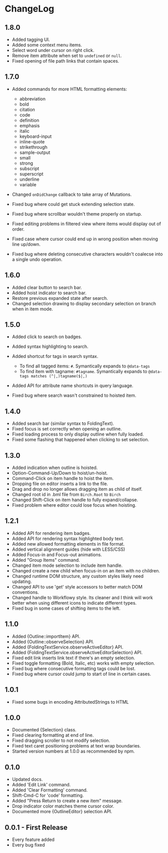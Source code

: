 # ChangeLog

## 1.8.0

- Added tagging UI.
- Added some context menu items.
- Select word under cursor on right click.
- Remove item attribute when set to `undefined` or `null`.
- Fixed opening of file path links that contain spaces.

## 1.7.0

- Added commands for more HTML formatting elements:

	- abbreviation
	- bold
	- citation
	- code
	- definition
	- emphasis
	- italic
	- keyboard-input
	- inline-quote
	- strikethrough
	- sample-output
	- small
	- strong
	- subscript
	- superscript
	- underline
	- variable

- Changed `onDidChange` callback to take array of Mutations.
- Fixed bug where could get stuck extending selection state.
- Fixed bug where scrollbar wouldn't theme properly on startup.
- Fixed editing problems in filtered view where items would display out of order.
- Fixed case where cursor could end up in wrong position when moving line up/down.
- Fixed bug where deleting consecutive characters wouldn't coalecse into a single undo operation.

## 1.6.0

- Added clear button to search bar.
- Added hoist indicator to search bar.
- Restore previous expanded state after search.
- Changed selection drawing to display secondary selection on branch when in item mode.

## 1.5.0

- Added click to search on badges.
- Added syntax highlighting to search.
- Added shortcut for tags in search syntax.

	- To find all tagged items: `#`. Symantically expands to `@data-tags`
	- To find item with tagname: `#tagname`. Symantically expands to `@data-tags matches (^|,)tagname($|,)`

- Added API for attribute name shortcuts in query language.
- Fixed bug where search wasn't constrained to hoisted item.

## 1.4.0

- Added search bar (similar syntax to FoldingText).
- Fixed focus is set correctly when opening an outline.
- Fixed loading process to only display outline when fully loaded.
- Fixed some flashing that happened when clicking to set selection.

## 1.3.0

- Added indication when outline is hoisted.
- Option-Command-Up/Down to hoist/un-hoist.
- Command-Click on item handle to hoist the item.
- Dropping file on editor inserts a link to the file.
- Drag and drop no longer allows dragging item as child of itself.
- Changed root id in .bml file from `Birch.Root` to `Birch`
- Changed Shift-Click on item handle to fully expand/collapse.
- Fixed problem where editor could lose focus when hoisting.

## 1.2.1

- Added API for rendering item badges.
- Added API for rendering syntax highlighted body text.
- Added new allowed formatting elements in file format.
- Added vertical alignment guides (hide with LESS/CSS)
- Added Focus-in and Focus-out animations.
- Added "Group Items" command.
- Changed item mode selection to include item handle.
- Changed create a new child when focus-in on an item with no children.
- Changed runtime DOM structure, any custom styles likely need updating.
- Changed API to use 'get' style accessors to better match DOM conventions.
- Changed handle to Workflowy style. Its cleaner and I think will work better when using different icons to indicate different types.
- Fixed bug in some cases of shifting items to the left.

## 1.1.0

- Added {Outline::importItem} API.
- Added {Outline::observeSelection} API.
- Added {FoldingTextService.observeActiveEditor} API.
- Added {FoldingTextService.observeActiveEditorSelection} API.
- Fixed edit link inserts link text if there's an empty selection.
- Fixed toggle formatting (Bold, Italic, etc) works with empty selection.
- Fixed bug where consecutive formatting tags could be lost.
- Fixed bug where cursor could jump to start of line in certain cases.

## 1.0.1

- Fixed some bugs in encoding AttributedStrings to HTML

## 1.0.0

- Documented {Selection} class.
- Fixed clearing formatting at end of line.
- Fixed dragging scroller to not modify selection.
- Fixed text caret positioning problems at text wrap boundaries.
- Started version numbers at 1.0.0 as recommended by npm.

## 0.1.0

- Updated docs.
- Added 'Edit Link' command.
- Added 'Clear Formatting' command.
- Shift-Cmd-C for 'code' formatting.
- Added "Press Return to create a new item" message.
- Drop indicator color matches theme cursor color.
- Documented more {OutlineEditor} selection API.

## 0.0.1 - First Release

- Every feature added
- Every bug fixed